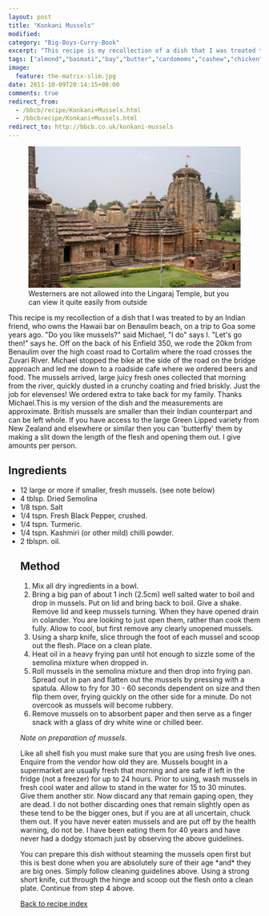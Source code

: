 ```yaml
---
layout: post
title: "Konkani Mussels"
modified:
category: "Big-Boys-Curry-Book"
excerpt: "This recipe is my recollection of a dish that I was treated to by an"
tags: ["almond","basmati","bay","butter","cardomoms","cashew","chicken","cinnamon","cloves","cumin","ghee","lamb","mace","nuts","pepper","rice","saffron","turmeric"]
image:
  feature: the-matrix-slim.jpg
date: 2011-10-09T20:14:15+00:00
comments: true
redirect_from: 
  - /bbcb/recipe/Konkani+Mussels.html
  - /bbcbrecipe/Konkani+Mussels.html
redirect_to: http://bbcb.co.uk/konkani-mussels
---
```


<figure>
	<a href="/images/bbcb/pict1561.jpg" alt="Lingaraj Temple, Bhubaneswar, Orissa, India" title="Lingaraj Temple, Bhubaneswar, Orissa, India &#169; Ashley Kitson 13/09/2011"><img src="/images/bbcb/pict1561.jpg"/></a>
	<figcaption>Westerners are not allowed into the Lingaraj Temple, but you can view it quite easily from outside</figcaption>
</figure>

This recipe is my recollection of a dish that I was treated to by an Indian friend, who owns the Hawaii bar on Benaulim beach, on a trip to Goa some years ago. "Do you like mussels?" said Michael, "I do" says I. "Let's go then!" says he. Off on the back of his Enfield 350, we rode the 20km from Benaulim over the high coast road to Cortalim where the road crosses the Zuvari River. Michael stopped the bike at the side of the road on the bridge approach and led me down to a roadside cafe where we ordered beers and food. The mussels arrived, large juicy fresh ones collected that morning from the river, quickly dusted in a crunchy coating and fried briskly. Just the job for elevenses! We ordered extra to take back for my family. Thanks Michael.This is my version of the dish and the measurements are approximate. British mussels are smaller than their Indian counterpart and can be left whole. If you have access to the large Green Lipped variety from New Zealand and elsewhere or similar then you can 'butterfly' them by making a slit down the length of the flesh and opening them out. I give amounts per person.
        
## Ingredients
        
<ul><li>12 large or more if smaller, fresh mussels. (see note below)</li><li>4 tblsp. Dried Semolina</li><li>1/8 tspn. Salt</li><li>1/4 tspn. Fresh Black Pepper, crushed.</li><li>1/4 tspn. Turmeric.</li><li>1/4 tspn. Kashmiri (or other mild) chilli powder.</li><li>2 tblspn. oil.</li></uk>
        
## Method

<ol><li>Mix all dry ingredients in a bowl.</li><li>Bring a big pan of about 1 inch (2.5cm) well salted water to boil and drop in mussels.  Put on lid and bring back to boil.  Give a shake.  Remove lid and keep mussels turning.  When they have opened drain in colander.  You are looking to just open them, rather than cook them fully.  Allow to cool, but first remove any clearly unopened mussels.</li><li>Using a sharp knife, slice through the foot of each mussel and scoop out the flesh.   Place on a clean plate.</li><li>Heat oil in a heavy frying pan until hot enough to sizzle some of the semolina mixture  when dropped in.</li><li>Roll mussels in the semolina mixture and then drop into frying pan. Spread out in pan and flatten out the mussels by pressing with a spatula.  Allow to  fry for 30 - 60 seconds dependent on size and then flip them over, frying quickly on the other side for a  minute. Do not overcook as mussels will become rubbery.</li><li>Remove mussels on to absorbent paper and then serve as a finger snack with a glass of dry white wine or chilled beer. </li></ol><p><em>Note on preparation of mussels.</em></p><p>Like all shell fish you must make sure that you are using fresh live ones. Enquire from the vendor how old they are. Mussels bought in a supermarket are usually fresh that morning and are safe if left in the fridge (not a freezer) for up to 24 hours. Prior to using, wash mussels in fresh cool water and allow to stand in the water for 15 to 30 minutes. Give them another stir. Now discard any that remain gaping open, they are dead. I do not bother discarding ones that remain slightly open as these tend to be the bigger ones, but if you are at all uncertain, chuck them out. If you have never eaten mussels and are put off by the health warning, do not be. I have been eating them for 40 years and have never had a dodgy stomach just by observing the above guidelines.</p><p>You can prepare this dish without steaming the mussels open first but this is best done when you are absolutely sure of their age *and* they are big ones.  Simply follow cleaning guidelines above.  Using a strong short knife, cut through the hinge and scoop out the flesh onto a clean plate. Continue from step 4 above.</p>   

<a href="/bbcb">Back to recipe index</a>      